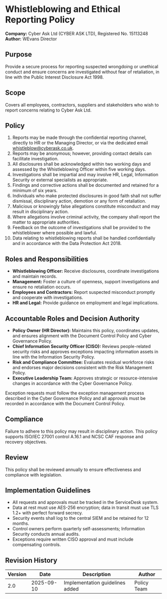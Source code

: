 # Whistleblowing and Ethical Reporting Policy

**Company:** Cyber Ask Ltd (CYBER ASK LTD), Registered No. 15113248
**Author:** WEvans Director

## Purpose
Provide a secure process for reporting suspected wrongdoing or unethical conduct and ensure concerns are investigated without fear of retaliation, in line with the Public Interest Disclosure Act 1998.

## Scope
Covers all employees, contractors, suppliers and stakeholders who wish to report concerns relating to Cyber Ask Ltd.

## Policy
1. Reports may be made through the confidential reporting channel, directly to HR or the Managing Director, or via the dedicated email whistleblow@cyberask.co.uk.
2. Reports may be anonymous; however, providing contact details can facilitate investigation.
3. All disclosures shall be acknowledged within two working days and assessed by the Whistleblowing Officer within five working days.
4. Investigations shall be impartial and may involve HR, Legal, Information Security or external specialists as appropriate.
5. Findings and corrective actions shall be documented and retained for a minimum of six years.
6. Individuals who make protected disclosures in good faith shall not suffer dismissal, disciplinary action, demotion or any form of retaliation.
7. Malicious or knowingly false allegations constitute misconduct and may result in disciplinary action.
8. Where allegations involve criminal activity, the company shall report the matter to appropriate authorities.
9. Feedback on the outcome of investigations shall be provided to the whistleblower where possible and lawful.
10. Data relating to whistleblowing reports shall be handled confidentially and in accordance with the Data Protection Act 2018.

## Roles and Responsibilities
- **Whistleblowing Officer:** Receive disclosures, coordinate investigations and maintain records.
- **Management:** Foster a culture of openness, support investigations and ensure no retaliation occurs.
- **Employees and Contractors:** Report suspected misconduct promptly and cooperate with investigations.
- **HR and Legal:** Provide guidance on employment and legal implications.

## Accountable Roles and Decision Authority

- **Policy Owner (HR Director):** Maintains this policy, coordinates updates, and ensures alignment with the Document Control Policy and Cyber Governance Policy.
- **Chief Information Security Officer (CISO):** Reviews people-related security risks and approves exceptions impacting information assets in line with the Information Security Policy.
- **Risk and Compliance Committee:** Evaluates residual workforce risks and endorses major decisions consistent with the Risk Management Policy.
- **Executive Leadership Team:** Approves strategic or resource-intensive changes in accordance with the Cyber Governance Policy.

Exception requests must follow the exception management process described in the Cyber Governance Policy and all approvals must be recorded in accordance with the Document Control Policy.

## Compliance
Failure to adhere to this policy may result in disciplinary action. This policy supports ISO/IEC 27001 control A.16.1 and NCSC CAF response and recovery objectives.

## Review
This policy shall be reviewed annually to ensure effectiveness and compliance with legislation.

## Implementation Guidelines
- All requests and approvals must be tracked in the ServiceDesk system.
- Data at rest must use AES-256 encryption; data in transit must use TLS 1.2+ with perfect forward secrecy.
- Security events shall log to the central SIEM and be retained for 12 months.
- Control owners perform quarterly self-assessments; Information Security conducts annual audits.
- Exceptions require written CISO approval and must include compensating controls.

## Revision History

| Version | Date | Description | Author |
| ------- | ---------- | ----------------------- | ------ |
| 2.0     | 2025-09-10 | Implementation guidelines added | Policy Team |
